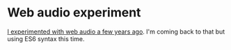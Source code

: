# Web audio experiment

[I experimented with web audio a few years
ago](https://github.com/truetone/web-audio-experiments). I'm coming back to
that but using ES6 syntax this time.

